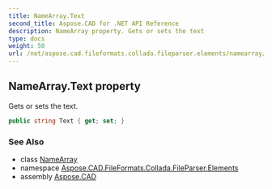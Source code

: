 ```yaml
---
title: NameArray.Text
second_title: Aspose.CAD for .NET API Reference
description: NameArray property. Gets or sets the text
type: docs
weight: 50
url: /net/aspose.cad.fileformats.collada.fileparser.elements/namearray/text/
---
```

## NameArray.Text property

Gets or sets the text.

```csharp
public string Text { get; set; }
```

### See Also

* class [NameArray](../)
* namespace [Aspose.CAD.FileFormats.Collada.FileParser.Elements](../../namearray/)
* assembly [Aspose.CAD](../../../)


